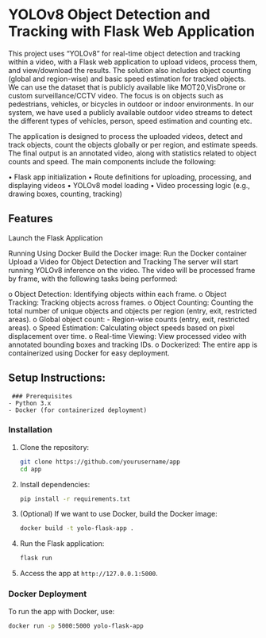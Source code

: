 # YOLOv8 Object Detection and Tracking with Flask Web Application

This project uses “YOLOv8” for real-time object detection and tracking within a video, with a Flask web application to upload videos, process them, and view/download the results. The solution also includes object counting (global and region-wise) and basic speed estimation for tracked objects.
We can use the dataset that is publicly available like MOT20,VisDrone or custom surveillance/CCTV video. The focus is on objects such as pedestrians, vehicles, or bicycles in outdoor or indoor environments. In our system, we have used a publicly available outdoor video streams to detect the different types of vehicles, person, speed estimation and counting etc.

The application is designed to process the uploaded videos, detect and track objects, count the objects globally or per region, and estimate speeds. The final output is an annotated video, along with statistics related to object counts and speed.
The main components include the following:

•	Flask app initialization
•	Route definitions for uploading, processing, and displaying videos
•	YOLOv8 model loading
•	Video processing logic (e.g., drawing boxes, counting, tracking)

## Features
Launch the Flask Application

Running Using Docker
            Build the Docker image:
            Run the Docker container
 Upload a Video for Object Detection and Tracking
The server will start running YOLOv8 inference on the video. The video will be processed frame by frame, with the following tasks being performed:

o	Object Detection: Identifying objects within each frame.
o	Object Tracking: Tracking objects across frames.
o	Object Counting: Counting the total number of unique objects and objects per region (entry, exit, restricted areas).
o	Global object count:
      - Region-wise counts (entry, exit, restricted areas).
o	Speed Estimation: Calculating object speeds based on pixel displacement over time.
o	Real-time Viewing: View processed video with annotated bounding boxes and tracking IDs.
o	Dockerized: The entire app is containerized using Docker for easy deployment.
 ## Setup Instructions:
     ### Prerequisites
    - Python 3.x
    - Docker (for containerized deployment)

### Installation
1. Clone the repository:
    ```bash
    git clone https://github.com/yourusername/app
    cd app
    ```
2. Install dependencies:
    ```bash
    pip install -r requirements.txt
    ```
3. (Optional) If we want to use Docker, build the Docker image:
    ```bash
    docker build -t yolo-flask-app .
    ```
4. Run the Flask application:
    ```bash
    flask run
    ```
5. Access the app at `http://127.0.0.1:5000`.

### Docker Deployment

To run the app with Docker, use:
```bash
docker run -p 5000:5000 yolo-flask-app



